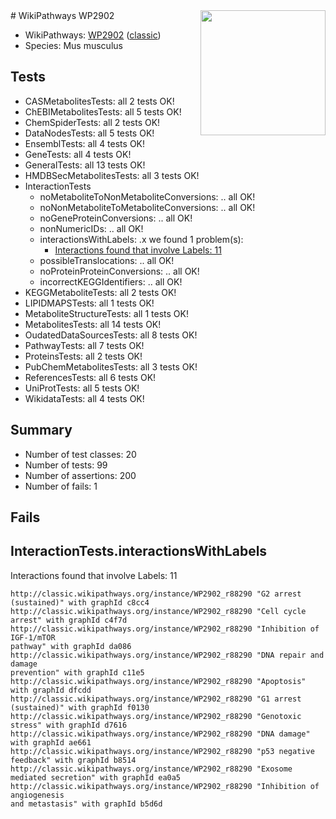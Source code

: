 <img style="float: right; width: 200px" src="https://upload.wikimedia.org/wikipedia/commons/thumb/8/83/Wplogo_with_text_500.png/640px-Wplogo_with_text_500.png" />
# WikiPathways WP2902

* WikiPathways: [WP2902](https://wikipathways.org/pathways/WP2902) ([classic](https://classic.wikipathways.org/instance/WP2902))
* Species: Mus musculus
## Tests
* CASMetabolitesTests: all 2 tests OK!
* ChEBIMetabolitesTests: all 5 tests OK!
* ChemSpiderTests: all 2 tests OK!
* DataNodesTests: all 5 tests OK!
* EnsemblTests: all 4 tests OK!
* GeneTests: all 4 tests OK!
* GeneralTests: all 13 tests OK!
* HMDBSecMetabolitesTests: all 3 tests OK!
* InteractionTests
    * noMetaboliteToNonMetaboliteConversions: .. all OK!
    * noNonMetaboliteToMetaboliteConversions: .. all OK!
    * noGeneProteinConversions: .. all OK!
    * nonNumericIDs: .. all OK!
    * interactionsWithLabels: .x we found 1 problem(s):
        * [Interactions found that involve Labels: 11](#fe97a8b9)
    * possibleTranslocations: .. all OK!
    * noProteinProteinConversions: .. all OK!
    * incorrectKEGGIdentifiers: .. all OK!
* KEGGMetaboliteTests: all 2 tests OK!
* LIPIDMAPSTests: all 1 tests OK!
* MetaboliteStructureTests: all 1 tests OK!
* MetabolitesTests: all 14 tests OK!
* OudatedDataSourcesTests: all 8 tests OK!
* PathwayTests: all 7 tests OK!
* ProteinsTests: all 2 tests OK!
* PubChemMetabolitesTests: all 3 tests OK!
* ReferencesTests: all 6 tests OK!
* UniProtTests: all 5 tests OK!
* WikidataTests: all 4 tests OK!


## Summary

* Number of test classes: 20
* Number of tests: 99
* Number of assertions: 200
* Number of fails: 1

## Fails

<a name="fe97a8b9" />

## InteractionTests.interactionsWithLabels

Interactions found that involve Labels: 11
```
http://classic.wikipathways.org/instance/WP2902_r88290 "G2 arrest (sustained)" with graphId c8cc4
http://classic.wikipathways.org/instance/WP2902_r88290 "Cell cycle arrest" with graphId c4f7d
http://classic.wikipathways.org/instance/WP2902_r88290 "Inhibition of IGF-1/mTOR 
pathway" with graphId da086
http://classic.wikipathways.org/instance/WP2902_r88290 "DNA repair and damage
prevention" with graphId c11e5
http://classic.wikipathways.org/instance/WP2902_r88290 "Apoptosis" with graphId dfcdd
http://classic.wikipathways.org/instance/WP2902_r88290 "G1 arrest (sustained)" with graphId f0130
http://classic.wikipathways.org/instance/WP2902_r88290 "Genotoxic stress" with graphId d7616
http://classic.wikipathways.org/instance/WP2902_r88290 "DNA damage" with graphId ae661
http://classic.wikipathways.org/instance/WP2902_r88290 "p53 negative feedback" with graphId b8514
http://classic.wikipathways.org/instance/WP2902_r88290 "Exosome mediated secretion" with graphId ea0a5
http://classic.wikipathways.org/instance/WP2902_r88290 "Inhibition of
angiogenesis
and metastasis" with graphId b5d6d
```


